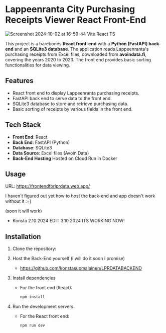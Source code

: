 # Lappeenranta City Purchasing Receipts Viewer React Front-End

![Screenshot 2024-10-02 at 16-59-44 Vite React TS](https://github.com/user-attachments/assets/a0c03a1e-f56b-4c06-8964-980880aa7755)

This project is a barebones **React front-end** with a **Python (FastAPI) back-end** and an **SQLite3 database**. The application reads Lappeenranta's purchasing receipts from Excel files, downloaded from **avoindata.fi**, covering the years 2020 to 2023. The front end provides basic sorting functionalities for data viewing.

## Features
- React front end to display Lappeenranta purchasing receipts.
- FastAPI back end to serve data to the front end.
- SQLite3 database to store and retrieve purchasing data.
- Basic sorting of receipts by various fields in the front end.

## Tech Stack
- **Front End**: React
- **Back End**: FastAPI (Python)
- **Database**: SQLite3
- **Data Source**: Excel files (Avoin Data)
- **Back-End Hosting** Hosted on Cloud Run in Docker

## Usage

URL: 
https://frontendforlprdata.web.app/

I haven't figured out yet how to host the back-end and app doesn't work without it :=) 

(soon it will work) 
- Konsta 2.10.2024
EDIT 3.10.2024
ITS WORKING NOW!
  

## Installation

1. Clone the repository:

2. Host the Back-End yourself (i will do it soon i promise)
   - https://github.com/konstasuomalainen/LPRDATABACKEND
   
4. Install dependencies

   - For the front end (React):

     ```bash
     npm install
     ```

5. Run the development servers.

   - For the React front end:

     ```bash
     npm run dev
     ```
